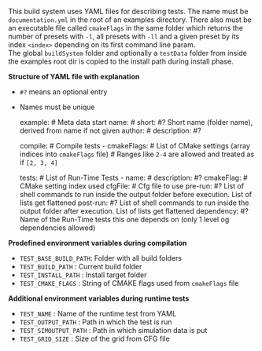 This build system uses YAML files for describing tests. The name must be `documentation.yml` in the root of an examples directory.
There also must be an executable file called `cmakeFlags` in the same folder which returns
the number of presets with `-l`, all presets with `-ll` and a given preset by its index `<index>` depending on its first command line param.    
The global `buildSystem` folder and optionally a `testData` folder from inside the examples root dir is copied to the install path during install phase.

**Structure of YAML file with explanation**

- `#?` means an optional entry
- Names must be unique


    example:         # Meta data start
      name:          # 
      short:         #? Short name (folder name), derived from name if not given
      author:        #
      description:   #?

    compile:         # Compile tests
      - cmakeFlags:  # List of CMake settings (array indices into `cmakeFlags` file)
                     # Ranges like `2-4` are allowed and treated as if `[2, 3, 4]`

    tests:           # List of Run-Time Tests
      - name:        # 
        description: #?
        cmakeFlag:   # CMake setting index used
        cfgFile:     # Cfg file to use 
        pre-run:     #? List of shell commands to run inside the output folder before execution. List of lists get flattened
        post-run:    #? List of shell commands to run inside the output folder after execution. List of lists get flattened
        dependency:  #? Name of the Run-Time tests this one depends on (only 1 level og dependencies allowed)
        
**Predefined environment variables during compilation**

- `TEST_BASE_BUILD_PATH`: Folder with all build folders
- `TEST_BUILD_PATH`     : Current build folder
- `TEST_INSTALL_PATH`   : Install target folder
- `TEST_CMAKE_FLAGS`    : String of CMAKE flags used from `cmakeFlags` file

**Additional environment variables during runtime tests**

- `TEST_NAME`           : Name of the runtime test from YAML
- `TEST_OUTPUT_PATH`    : Path in which the test is run
- `TEST_SIMOUTPUT_PATH` : Path in which simulation data is put
- `TEST_GRID_SIZE`      : Size of the grid from CFG file

